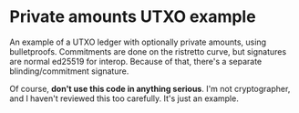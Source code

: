 # Private amounts UTXO example

An example of a UTXO ledger with optionally private amounts, using bulletproofs.
Commitments are done on the ristretto curve, but signatures are normal ed25519
for interop. Because of that, there's a separate blinding/commitment signature.

Of course, **don't use this code in anything serious**. I'm not cryptographer,
and I haven't reviewed this too carefully. It's just an example.
